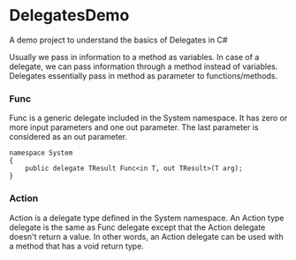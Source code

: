# DelegatesDemo
A demo project to understand the basics of Delegates in C#

Usually we pass in information to a method as variables. In case of a delegate, we can pass information through a method instead of variables.
Delegates essentially pass in method as parameter to functions/methods.

### Func
Func is a generic delegate included in the System namespace. It has zero or more input parameters and one out parameter. The last parameter is considered as an out parameter.

```
namespace System
{    
    public delegate TResult Func<in T, out TResult>(T arg);
}
```

### Action
Action is a delegate type defined in the System namespace. An Action type delegate is the same as Func delegate except that the Action delegate doesn't return a value. In other words, an Action delegate can be used with a method that has a void return type.
